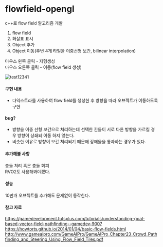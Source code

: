# flowfield-opengl
c++로 flow field 알고리즘 개발

1. flow field
2. 화살표 표시
3. Object 추가
4. Object 이동(주변 4개 타일을 이중선형 보간, bilinear interpolation)

마우스 왼쪽 클릭 - 지형생성  
마우스 오른쪽 클릭 - 이동(flow field 생성)

![test12341](https://github.com/rlatkddn212/flowfield-opengl/blob/master/flowfield.gif)

#### 구현 내용
- 다익스트라를 사용하여 flow field를 생성한 후 방향을 따라 오브젝트가 이동하도록 구현

#### bug?  
- 방향을 이중 선형 보간으로 처리하는데 선택한 칸들이 서로 다른 방향을 가르킬 경우 방향이 상쇄되 이동 하지 않는다.
- 비슷한 이유로 방향이 보간 처리되기 때문에 장애물을 통과하는 경우가 있다.

#### 추가해볼 사항
충돌 처리 혹은 충돌 회피  
RVO2도 사용해봐야겠다.

#### 성능
10만개 오브젝트를 추가해도 문제없이 동작한다.

#### 참고 자료
https://gamedevelopment.tutsplus.com/tutorials/understanding-goal-based-vector-field-pathfinding--gamedev-9007  
https://howtorts.github.io/2014/01/04/basic-flow-fields.html  
http://www.gameaipro.com/GameAIPro/GameAIPro_Chapter23_Crowd_Pathfinding_and_Steering_Using_Flow_Field_Tiles.pdf
